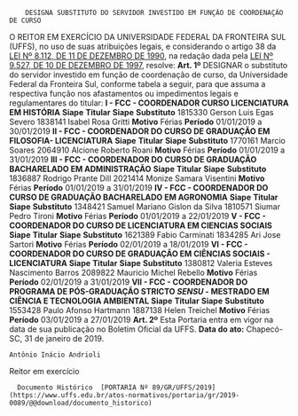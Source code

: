         DESIGNA SUBSTITUTO DO SERVIDOR INVESTIDO EM FUNÇÃO DE COORDENAÇÃO DE CURSO  

 O REITOR EM EXERCÍCIO DA UNIVERSIDADE FEDERAL DA FRONTEIRA SUL (UFFS), no uso de suas atribuições legais, e considerando o artigo 38 da [LEI Nº 8.112, DE 11 DE DEZEMBRO DE 1990](http://www.planalto.gov.br/ccivil_03/LEIS/L8112cons.htm), na redação dada pela [LEI Nº 9.527, DE 10 DE DEZEMBRO DE 1997](http://www.planalto.gov.br/ccivil_03/LEIS/L9527.htm), resolve:   **Art. 1º**  DESIGNAR o substituto do servidor investido em função de coordenação de curso, da Universidade Federal da Fronteira Sul, conforme tabela a seguir, para que assuma a respectiva função nos afastamentos ou impedimentos legais e regulamentares do titular: **I - FCC - COORDENADOR CURSO LICENCIATURA EM HISTÓRIA**     **Siape**   **Titular**   **Siape**   **Substituto**     1815330   Gerson Luis Egas Severo   1838141   Isabel Rosa Gritti     **Motivo**   Férias   **Período**   01/01/2019 a 30/01/2019     **II - FCC - COORDENADOR DO CURSO DE GRADUAÇÃO EM FILOSOFIA- LICENCIATURA**     **Siape**   **Titular**   **Siape**   **Substituto**     1770161   Marcio Soares   2064910   Alcione Roberto Roani     **Motivo**   Férias   **Período**   01/01/2019 a 31/01/2019     **III - FCC - COORDENADOR DO CURSO DE GRADUAÇÃO BACHARELADO EM ADMINISTRAÇÃO**     **Siape**   **Titular**   **Siape**   **Substituto**     1836887   Rodrigo Prante Dill   2021414   Monize Samara Visentini     **Motivo**   Férias   **Período**   01/01/2019 a 31/01/2019     **IV - FCC - COORDENADOR DO CURSO DE GRADUAÇÃO BACHARELADO EM AGRONOMIA**     **Siape**   **Titular**   **Siape**   **Substituto**     1348421   Samuel Mariano Gislon da Silva   1810571   Siumar Pedro Tironi     **Motivo**   Férias   **Período**   01/01/2019 a 22/01/2019     **V - FCC - COORDENADOR DO CURSO DE LICENCIATURA EM CIENCIAS SOCIAIS**     **Siape**   **Titular**   **Siape**   **Substituto**     1621389   Fabio Carminati   1834285   Ari Jose Sartori     **Motivo**   Férias   **Período**   02/01/2019 a 18/01/2019     **VI - FCC - COORDENADOR DO CURSO DE GRADUAÇÃO EM CIÊNCIAS SOCIAIS - LICENCIATURA**     **Siape**   **Titular**   **Siape**   **Substituto**     1380812   Valeria Esteves Nascimento Barros   2089822   Mauricio Michel Rebello     **Motivo**   Férias   **Período**   02/01/2019 a 31/01/2019     **VII - FCC - COORDENADOR DO PROGRAMA DE PÓS-GRADUAÇÃO STRICTO *SENSU*  - MESTRADO EM CIÊNCIA E TECNOLOGIA AMBIENTAL**     **Siape**   **Titular**   **Siape**   **Substituto**     1553428   Paulo Afonso Hartmann   1887138   Helen Treichel     **Motivo**   Férias   **Período**   03/01/2019 a 27/01/2019       **Art. 2º**  Esta Portaria entra em vigor na data de sua publicação no Boletim Oficial da UFFS.      **Data do ato:** Chapecó-SC, 31 de janeiro de 2019.   
 

    Antônio Inácio Andrioli   
 Reitor em exercício 

      Documento Histórico  [PORTARIA Nº 89/GR/UFFS/2019](https://www.uffs.edu.br/atos-normativos/portaria/gr/2019-0089/@@download/documento_historico)     
      